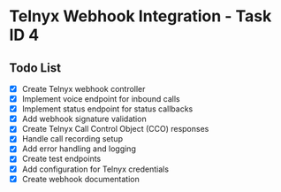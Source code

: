 # Telnyx Webhook Integration - Task ID 4

## Todo List
- [x] Create Telnyx webhook controller
- [x] Implement voice endpoint for inbound calls
- [x] Implement status endpoint for status callbacks
- [x] Add webhook signature validation
- [x] Create Telnyx Call Control Object (CCO) responses
- [x] Handle call recording setup
- [x] Add error handling and logging
- [x] Create test endpoints
- [x] Add configuration for Telnyx credentials
- [x] Create webhook documentation
